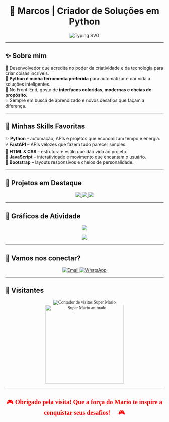 <h1 align="center">🚀 Marcos | Criador de Soluções em Python</h1>

<p align="center">
  <img src="https://readme-typing-svg.herokuapp.com?font=Fira+Code&size=22&pause=1000&color=000000&center=true&vCenter=true&multiline=true&width=600&lines=Transformando+ideias+em+projetos+incríveis;Python+%2B+Front-End+com+criatividade;Tecnologia+que+inspira+e+conecta" alt="Typing SVG" />
</p>

---

## ✨ Sobre mim

🎨 Desenvolvedor que acredita no poder da criatividade e da tecnologia para criar coisas incríveis.  
🐍 **Python é minha ferramenta preferida** para automatizar e dar vida a soluções inteligentes.  
🌈 No Front-End, gosto de **interfaces coloridas, modernas e cheias de propósito.**  
💡 Sempre em busca de aprendizado e novos desafios que façam a diferença.

---

## 🌟 Minhas Skills Favoritas

✨ **Python** – automação, APIs e projetos que economizam tempo e energia.  
⚡ **FastAPI** – APIs velozes que fazem tudo parecer simples.  
🎨 **HTML & CSS** – estrutura e estilo que dão vida ao projeto.  
🚀 **JavaScript** – interatividade e movimento que encantam o usuário.  
💜 **Bootstrap** – layouts responsivos e cheios de personalidade.

---

## 🚀 Projetos em Destaque

<p align="center">
  <a href="https://github.com/Marcozmr/Experts">
    <img src="https://github-readme-stats.vercel.app/api/pin/?username=Marcozmr&repo=Experts&theme=algolia&border_color=36BCF7" />
  </a>
  <a href="https://github.com/Marcozmr/agente.ia">
    <img src="https://github-readme-stats.vercel.app/api/pin/?username=Marcozmr&repo=agente.ia&theme=algolia&border_color=36BCF7" />
  </a>
  <a href="https://github.com/Marcozmr/project-signos">
    <img src="https://github-readme-stats.vercel.app/api/pin/?username=Marcozmr&repo=project-signos&theme=algolia&border_color=36BCF7" />
  </a>
</p>

---

## 🎨 Gráficos de Atividade

<p align="center">
  <img src="https://github-readme-activity-graph.vercel.app/graph?username=Marcozmr&theme=dracula&area=true&hide_border=true&radius=8" />
</p>

<p align="center">
  <img src="https://github-readme-streak-stats.herokuapp.com/?user=Marcozmr&theme=tokyonight&date_format=M%20j%5B%2C%20Y%5D&sideLabels=FF61DA&currStreakLabel=00FF00&currStreakNum=00FF00&fire=FF61DA&ring=00FF00" />
</p>

---

## 💬 Vamos nos conectar?

<p align="center">
  <a href="mailto:mr.vinicius1@icloud.com" target="_blank">
    <img src="https://img.shields.io/badge/Email-000000?style=for-the-badge&logo=gmail&logoColor=white" alt="Email" />
  </a>
  <a href="https://wa.me/5516982319218" target="_blank">
    <img src="https://img.shields.io/badge/WhatsApp-25D366?style=for-the-badge&logo=whatsapp&logoColor=white" alt="WhatsApp" />
  </a>
</p>

---

## 👀 Visitantes

<p align="center" style="font-family: 'Press Start 2P', cursive;">
  <img src="https://profile-counter.glitch.me/Marcozmr/count.svg" alt="Contador de visitas Super Mario" />
  <br>
  <img src="https://media.giphy.com/media/YQitE4YNQNahy/giphy.gif" width="250px" alt="Super Mario animado" />
</p>

---

<!-- Importando fonte estilo videogame via Google Fonts -->
<style>
  @import url('https://fonts.googleapis.com/css2?family=Press+Start+2P&display=swap');
</style>

<p align="center" style="font-family: 'Press Start 2P', cursive; font-size: 20px; color: #FF0000; margin-top: 30px;">
  🎮 <strong>Obrigado pela visita! Que a força do Mario te inspire a conquistar seus desafios! 🚀</strong> 🎮
</p>
